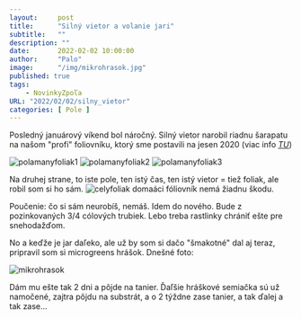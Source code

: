 ```yaml
---
layout:     post
title:      "Silný vietor a volanie jari"
subtitle:   ""
description: ""
date:       2022-02-02 10:00:00
author:     "Palo"
image:      "/img/mikrohrasok.jpg"
published: true
tags:
    - NovinkyZpoľa
URL: "2022/02/02/silny_vietor"
categories: [ Pole ]
---
```

Posledný januárový víkend bol náročný. Silný vietor narobil riadnu šarapatu na našom "profi" foliovníku, ktorý sme postavili na jesen 2020 (viac info _[TU](/2020/12/10/Foliovnik_(2_cast)/)_)

![polamanyfoliak1](/img/polamanyfoliak1.jpg)
![polamanyfoliak2](/img/polamanyfoliak2.jpg)
![polamanyfoliak3](/img/polamanyfoliak3.jpg)

Na druhej strane, to iste pole, ten istý čas, ten istý vietor = tiež foliak, ale robil som si ho sám.
![celyfoliak](/img/celyfoliak.jpg)
domaáci fóliovník nemá žiadnu škodu.

Poučenie: čo si sám neurobíš, nemáš. Idem do nového.  Bude z pozinkovaných 3/4 cólových trubiek. Lebo treba rastlinky chrániť ešte pre snehodažďom.

No a keďže je jar daľeko, ale už by som si dačo "šmakotné" dal aj teraz, pripravil som si microgreens hrášok. Dnešné foto:

![mikrohrasok](/img/mikrohrasok.jpg)

Dám mu ešte tak 2 dni a pôjde na tanier. Ďaľšie hráškové semiačka sú už namočené, zajtra pôjdu na substrát, a o 2 týždne zase tanier, a tak ďalej a tak zase...